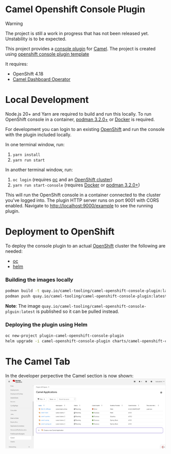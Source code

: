 # Camel Openshift Console Plugin

> [!WARNING]
> The project is still a work in progress that has not been released yet. 
> Unstability is to be expected.

This project provides a [console plugin](https://github.com/openshift/console/tree/master/frontend/packages/console-dynamic-plugin-sdk) for [Camel](https://camel.apache.org).
The project is created using [openshift console plugin template](https://github.com/openshift/console-plugin-template)

It requires:
* OpenShift 4.18
* [Camel Dashboard Operator](https://github.com/squakez/camel-dashboard-operator)

# Local Development

Node.js 20+ and Yarn are required to build and run this locally. To run OpenShift console in a container, [podman 3.2.0+](https://podman.io) or [Docker](https://www.docker.com) is required.

For development you can login to an existing [OpenShift](https://www.redhat.com/en/technologies/cloud-computing/openshift) and run the console with the plugin included locally.

In one terminal window, run:

1. `yarn install`
2. `yarn run start`

In another terminal window, run:

1. `oc login` (requires [oc](https://console.redhat.com/openshift/downloads) and an [OpenShift cluster](https://console.redhat.com/openshift/create))
2. `yarn run start-console` (requires [Docker](https://www.docker.com) or [podman 3.2.0+](https://podman.io))

This will run the OpenShift console in a container connected to the cluster
you've logged into. The plugin HTTP server runs on port 9001 with CORS enabled.
Navigate to <http://localhost:9000/example> to see the running plugin.

# Deployment to OpenShift

To deploy the console plugin to an actual [OpenShift](https://www.redhat.com/en/technologies/cloud-computing/openshift) cluster the following are needed:

- [oc](https://console.redhat.com/openshift/downloads)
- [helm](https://helm.sh)

### Building the images locally

```sh
podman build -t quay.io/camel-tooling/camel-openshift-console-plugin:latest .
podman push quay.io/camel-tooling/camel-openshift-console-plugin:latest
```

**Note**: The image `quay.io/camel-tooling/camel-openshift-console-plguin:latest` is published so it can be pulled instead.

### Deploying the plugin using Helm

```sh
oc new-project plugin-camel-openshift-console-plugin
helm upgrade -i camel-openshift-console-plugin charts/camel-openshift-console-plugin --namespace plugin-camel-openshift-console-plugin --set plugin.image=quay.io/camel-tooling/camel-openshift-console-plugin:latest
```

# The Camel Tab

In the developer perpective the Camel section is now shown:
[![The Camel Plugin Home](screenshots/home.png)](screenshots/home.png)


